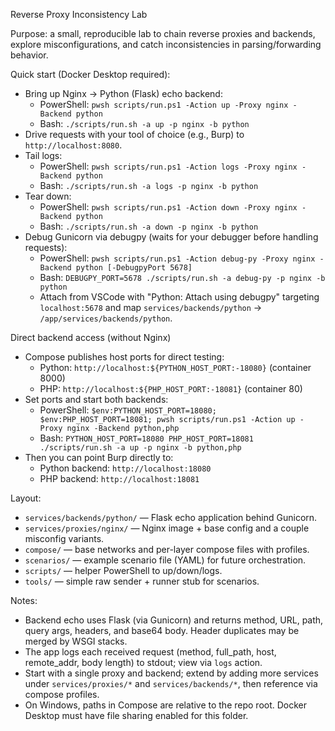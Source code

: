 Reverse Proxy Inconsistency Lab

Purpose: a small, reproducible lab to chain reverse proxies and backends, explore misconfigurations, and catch inconsistencies in parsing/forwarding behavior.

Quick start (Docker Desktop required):
- Bring up Nginx -> Python (Flask) echo backend:
  - PowerShell: `pwsh scripts/run.ps1 -Action up -Proxy nginx -Backend python`
  - Bash: `./scripts/run.sh -a up -p nginx -b python`
- Drive requests with your tool of choice (e.g., Burp) to `http://localhost:8080`.
- Tail logs:
  - PowerShell: `pwsh scripts/run.ps1 -Action logs -Proxy nginx -Backend python`
  - Bash: `./scripts/run.sh -a logs -p nginx -b python`
- Tear down:
  - PowerShell: `pwsh scripts/run.ps1 -Action down -Proxy nginx -Backend python`
  - Bash: `./scripts/run.sh -a down -p nginx -b python`
- Debug Gunicorn via debugpy (waits for your debugger before handling requests):
  - PowerShell: `pwsh scripts/run.ps1 -Action debug-py -Proxy nginx -Backend python [-DebugpyPort 5678]`
  - Bash: `DEBUGPY_PORT=5678 ./scripts/run.sh -a debug-py -p nginx -b python`
  - Attach from VSCode with "Python: Attach using debugpy" targeting `localhost:5678` and map `services/backends/python` -> `/app/services/backends/python`.

Direct backend access (without Nginx)
- Compose publishes host ports for direct testing:
  - Python: `http://localhost:${PYTHON_HOST_PORT:-18080}` (container 8000)
  - PHP: `http://localhost:${PHP_HOST_PORT:-18081}` (container 80)
- Set ports and start both backends:
  - PowerShell: `$env:PYTHON_HOST_PORT=18080; $env:PHP_HOST_PORT=18081; pwsh scripts/run.ps1 -Action up -Proxy nginx -Backend python,php`
  - Bash: `PYTHON_HOST_PORT=18080 PHP_HOST_PORT=18081 ./scripts/run.sh -a up -p nginx -b python,php`
- Then you can point Burp directly to:
  - Python backend: `http://localhost:18080`
  - PHP backend: `http://localhost:18081`

Layout:
- `services/backends/python/` — Flask echo application behind Gunicorn.
- `services/proxies/nginx/` — Nginx image + base config and a couple misconfig variants.
- `compose/` — base networks and per-layer compose files with profiles.
- `scenarios/` — example scenario file (YAML) for future orchestration.
- `scripts/` — helper PowerShell to up/down/logs.
- `tools/` — simple raw sender + runner stub for scenarios.

Notes:
- Backend echo uses Flask (via Gunicorn) and returns method, URL, path, query args, headers, and base64 body. Header duplicates may be merged by WSGI stacks.
- The app logs each received request (method, full_path, host, remote_addr, body length) to stdout; view via `logs` action.
- Start with a single proxy and backend; extend by adding more services under `services/proxies/*` and `services/backends/*`, then reference via compose profiles.
- On Windows, paths in Compose are relative to the repo root. Docker Desktop must have file sharing enabled for this folder.
